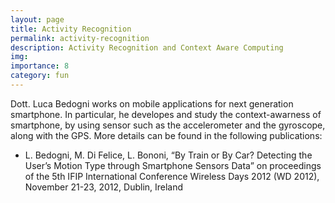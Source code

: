 ```yaml
---
layout: page
title: Activity Recognition
permalink: activity-recognition
description: Activity Recognition and Context Aware Computing
img:
importance: 8
category: fun
---
```


Dott. Luca Bedogni works on mobile applications for next generation smartphone. In particular, he developes and study the context-awarness of smartphone, by using sensor such as the accelerometer and the gyroscope, along with the GPS. More details can be found in the following publications:

* L. Bedogni, M. Di Felice, L. Bononi, “By Train or By Car? Detecting the User’s Motion Type through Smartphone Sensors Data” on proceedings of the 5th IFIP International Conference Wireless Days 2012 (WD 2012), November 21-23, 2012, Dublin, Ireland
